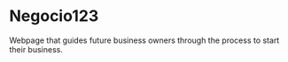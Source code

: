 Negocio123
=====

Webpage that guides future business owners through the process to start their business.

